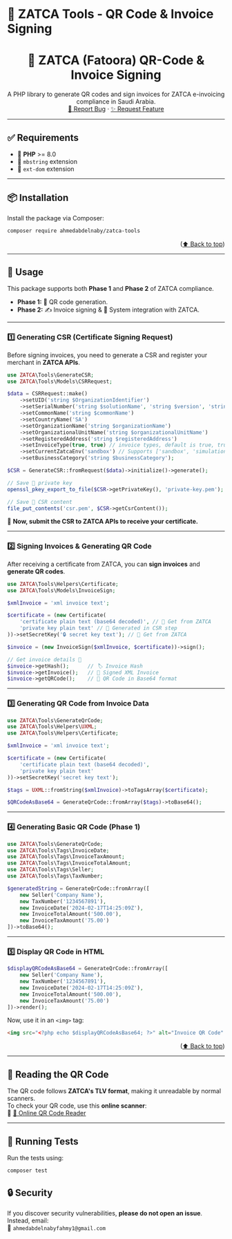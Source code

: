 # 🚀 ZATCA Tools - QR Code & Invoice Signing
<p align="center">
  <h1 align="center">🧾 ZATCA (Fatoora) QR-Code & Invoice Signing</h1>
  <p align="center">
    A PHP library to generate QR codes and sign invoices for ZATCA e-invoicing compliance in Saudi Arabia.
    <br />
    <a href="https://github.com/ahmed-abdelnaby-fahmy/zatca-tools/issues/new">🐛 Report Bug</a> · 
    <a href="https://github.com/ahmed-abdelnaby-fahmy/zatca-tools/discussions/new">✨ Request Feature</a>
  </p>
</p>

---

## ✅ Requirements
- 🐘 **PHP** >= 8.0
- 🔡 `mbstring` extension
- 📜 `ext-dom` extension

---

## 📦 Installation
Install the package via Composer:

```bash
composer require ahmedabdelnaby/zatca-tools
```

<p align="right">(<a href="#top">⬆ Back to top</a>)</p>

---

## 🚀 Usage
This package supports both **Phase 1** and **Phase 2** of ZATCA compliance.

- **Phase 1:** 🔲 QR code generation.
- **Phase 2:** ✍️ Invoice signing & 🏢 System integration with ZATCA.

---

### 1️⃣ **Generating CSR (Certificate Signing Request)**
Before signing invoices, you need to generate a CSR and register your merchant in **ZATCA APIs**.

```php
use ZATCA\Tools\GenerateCSR;
use ZATCA\Tools\Models\CSRRequest;

$data = CSRRequest::make()
    ->setUID('string $OrganizationIdentifier')
    ->setSerialNumber('string $solutionName', 'string $version', 'string $serialNumber')
    ->setCommonName('string $commonName')
    ->setCountryName('SA')
    ->setOrganizationName('string $organizationName')
    ->setOrganizationalUnitName('string $organizationalUnitName')
    ->setRegisteredAddress('string $registeredAddress')
    ->setInvoiceType(true, true) // invoice types, default is true, true
    ->setCurrentZatcaEnv('sandbox') // Supports ['sandbox', 'simulation', 'core']
    ->setBusinessCategory('string $businessCategory');

$CSR = GenerateCSR::fromRequest($data)->initialize()->generate();

// Save 🔑 private key
openssl_pkey_export_to_file($CSR->getPrivateKey(), 'private-key.pem');

// Save 📝 CSR content
file_put_contents('csr.pem', $CSR->getCsrContent());
```
🔹 **Now, submit the CSR to ZATCA APIs to receive your certificate.**

---

### 2️⃣ **Signing Invoices & Generating QR Code**
After receiving a certificate from ZATCA, you can **sign invoices** and **generate QR codes**.

```php
use ZATCA\Tools\Helpers\Certificate;
use ZATCA\Tools\Models\InvoiceSign;

$xmlInvoice = 'xml invoice text';

$certificate = (new Certificate(
    'certificate plain text (base64 decoded)', // 📜 Get from ZATCA
    'private key plain text' // 🔑 Generated in CSR step
))->setSecretKey('🔒 secret key text'); // 🔑 Get from ZATCA

$invoice = (new InvoiceSign($xmlInvoice, $certificate))->sign();

// Get invoice details 📄
$invoice->getHash();      // 🏷️ Invoice Hash
$invoice->getInvoice();   // 📝 Signed XML Invoice
$invoice->getQRCode();    // 🔲 QR Code in Base64 format
```

---

### 3️⃣ **Generating QR Code from Invoice Data**
```php
use ZATCA\Tools\GenerateQrCode;
use ZATCA\Tools\Helpers\UXML;
use ZATCA\Tools\Helpers\Certificate;

$xmlInvoice = 'xml invoice text';

$certificate = (new Certificate(
    'certificate plain text (base64 decoded)',
    'private key plain text'
))->setSecretKey('secret key text');

$tags = UXML::fromString($xmlInvoice)->toTagsArray($certificate);

$QRCodeAsBase64 = GenerateQrCode::fromArray($tags)->toBase64();
```

---

### 4️⃣ **Generating Basic QR Code (Phase 1)**
```php
use ZATCA\Tools\GenerateQrCode;
use ZATCA\Tools\Tags\InvoiceDate;
use ZATCA\Tools\Tags\InvoiceTaxAmount;
use ZATCA\Tools\Tags\InvoiceTotalAmount;
use ZATCA\Tools\Tags\Seller;
use ZATCA\Tools\Tags\TaxNumber;

$generatedString = GenerateQrCode::fromArray([
    new Seller('Company Name'),
    new TaxNumber('1234567891'),
    new InvoiceDate('2024-02-17T14:25:09Z'),
    new InvoiceTotalAmount('500.00'),
    new InvoiceTaxAmount('75.00')
])->toBase64();
```

---

### 5️⃣ **Display QR Code in HTML**
```php
$displayQRCodeAsBase64 = GenerateQrCode::fromArray([
    new Seller('Company Name'),
    new TaxNumber('1234567891'),
    new InvoiceDate('2024-02-17T14:25:09Z'),
    new InvoiceTotalAmount('500.00'),
    new InvoiceTaxAmount('75.00')
])->render();
```
Now, use it in an `<img>` tag:
```html
<img src="<?php echo $displayQRCodeAsBase64; ?>" alt="Invoice QR Code" />
```

<p align="right">(<a href="#top">⬆ Back to top</a>)</p>

---

## 🔎 Reading the QR Code
The QR code follows **ZATCA's TLV format**, making it unreadable by normal scanners.  
To check your QR code, use this **online scanner**:  
🔗 [📸 Online QR Code Reader](https://www.onlinebarcodereader.com/)

---

## 🧪 Running Tests
Run the tests using:
```bash
composer test
```


## 🔒 Security
If you discover security vulnerabilities, **please do not open an issue**. Instead, email:  
📧 `ahmedabdelnabyfahmy1@gmail.com`


